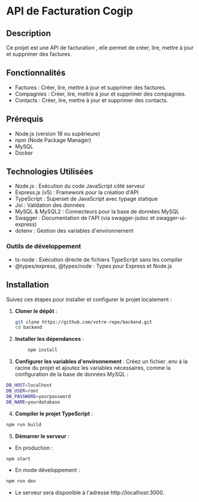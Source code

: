 # API de Facturation Cogip

## Description
Ce projet est une API de facturation , elle permet de créer, lire, mettre à jour et supprimer des factures.

## Fonctionnalités
 - Factures : Créer, lire, mettre à jour et supprimer des factures.
 - Compagnies : Créer, lire, mettre à jour et supprimer des compagnies.
 - Contacts : Créer, lire, mettre à jour et supprimer des contacts.

## Prérequis
- Node.js (version 16 ou supérieure)
- npm (Node Package Manager)
- MySQL
- Docker

## Technologies Utilisées

- Node.js : Exécution du code JavaScript côté serveur
- Express.js (v5) : Framework pour la création d'API
- TypeScript : Superset de JavaScript avec typage statique
- Joi : Validation des données
- MySQL & MySQL2 : Connecteurs pour la base de données MySQL
- Swagger : Documentation de l'API (via swagger-jsdoc et swagger-ui-express)
- dotenv : Gestion des variables d'environnement
### Outils de développement
- ts-node : Exécution directe de fichiers TypeScript sans les compiler
- @types/express, @types/node : Types pour Express et Node.js

## Installation

Suivez ces étapes pour installer et configurer le projet localement :

1. **Cloner le dépôt** :
   ```bash
   git clone https://github.com/votre-repo/backend.git
   cd backend
   ```
2. **Installer les dépendances** :

```bash
    	npm install
```
3. **Configurer les variables d'environnement** : 
Créez un fichier .env à la racine du projet et ajoutez les variables nécessaires, comme la configuration de la base de données MySQL :

```bash
DB_HOST=localhost
DB_USER=root
DB_PASSWORD=yourpassword
DB_NAME=yourdatabase
```

4. **Compiler le projet TypeScript** :

```bash
npm run build
```
5. **Démarrer le serveur** :

- En production :
```bash
npm start
```

- En mode développement :
```bash
npm run dev
```

- Le serveur sera disponible à l'adresse http://localhost:3000.